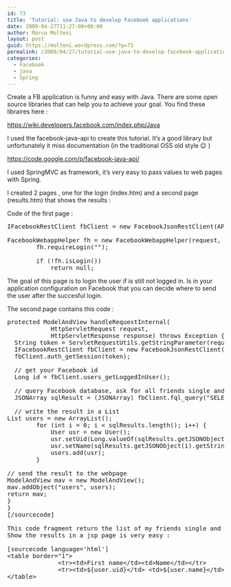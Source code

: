 ```yaml
---
id: 73
title: 'Tutorial: use Java to develop Facebook applications'
date: 2009-04-27T11:27:08+00:00
author: Marco Molteni
layout: post
guid: https://molteni.wordpress.com/?p=73
permalink: /2009/04/27/tutorial-use-java-to-develop-facebook-applications-example/
categories:
  - Facebook
  - java
  - Spring
---
```

Create a FB application is funny and easy with Java. There are some open source libraries that can help you to achieve your goal. You find these libraires here :
  
<https://wiki.developers.facebook.com/index.php/Java>
  
I used the facebook-java-api to create this tutorial. It’s a good library but unfortunately it miss documentation (in the traditional OSS old style 😉 )
  
<https://code.google.com/p/facebook-java-api/>
  
I used SpringMVC as framework, it’s very easy to pass values to web pages with Spring.
  
I created 2 pages , one for the login (index.htm) and a second page (results.htm) that shows the results :
  
Code of the first page :

<pre class="brush: java; title: ; notranslate" title="">IFacebookRestClient fbClient = new FacebookJsonRestClient(API_KEY, SECRET_CODE)

FacebookWebappHelper fh = new FacebookWebappHelper(request, response, API_KEY, SECRET_CODE, fbClient);
        fh.requireLogin("");
        
        if (!fh.isLogin())
            return null;
</pre>

The goal of this page is to login the user if is still not logged in. Is in your application configuration on Facebook that you can decide where to send the user after the succesful login.

The second page contains this code :

<pre class="brush: java; title: ; notranslate" title="">protected ModelAndView handleRequestInternal(
            HttpServletRequest request,
            HttpServletResponse response) throws Exception {
  String token = ServletRequestUtils.getStringParameter(request, "auth_token");
  IFacebookRestClient fbClient = new FacebookJsonRestClient(API_KEY, SECRET_CODE);
  fbClient.auth_getSession(token);

  // get your Facebook id
  Long id = fbClient.users_getLoggedInUser();
  
  // query Facebook database, ask for all friends single and give me their uid and their complete name
  JSONArray sqlResult = (JSONArray) fbClient.fql_query("SELECT uid, name FROM user WHERE  relationship_status='single' AND uid IN (SELECT uid2 FROM friend WHERE uid1 = " + id.toString() + ")");

  // write the result in a List
List users = new ArrayList();
        for (int i = 0; i &lt; sqlResults.length(); i++) {
            User usr = new User();
            usr.setUid(Long.valueOf(sqlResults.getJSONObject(i).getString("uid")));
            usr.setName(sqlResults.getJSONObject(i).getString("name"));
            users.add(usr);
        }

// send the result to the webpage
ModelAndView mav = new ModelAndView();
mav.addObject("users", users);
return mav;
}
}
&#91;/sourcecode&#93;

This code fragment return the list of my friends single and I put this friends in an ArrayList of User (class included in facebook-java-api).
Show the results in a jsp page is very easy :

&#91;sourcecode language='html'&#93;
&lt;table border="1"&gt;
              &lt;tr&gt;&lt;td&gt;First name&lt;/td&gt;&lt;td&gt;Name&lt;/td&gt;&lt;/tr&gt;      
              &lt;tr&gt;&lt;td&gt;${user.uid}&lt;/td&gt; &lt;td&gt;${user.name}&lt;/td&gt;&lt;/tr&gt;
&lt;/table&gt;
</pre>
